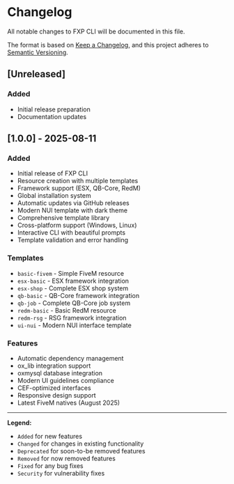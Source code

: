# Changelog

All notable changes to FXP CLI will be documented in this file.

The format is based on [Keep a Changelog](https://keepachangelog.com/en/1.0.0/),
and this project adheres to [Semantic Versioning](https://semver.org/spec/v2.0.0.html).

## [Unreleased]

### Added
- Initial release preparation
- Documentation updates

## [1.0.0] - 2025-08-11

### Added
- Initial release of FXP CLI
- Resource creation with multiple templates
- Framework support (ESX, QB-Core, RedM)
- Global installation system
- Automatic updates via GitHub releases
- Modern NUI template with dark theme
- Comprehensive template library
- Cross-platform support (Windows, Linux)
- Interactive CLI with beautiful prompts
- Template validation and error handling

### Templates
- `basic-fivem` - Simple FiveM resource
- `esx-basic` - ESX framework integration
- `esx-shop` - Complete ESX shop system
- `qb-basic` - QB-Core framework integration  
- `qb-job` - Complete QB-Core job system
- `redm-basic` - Basic RedM resource
- `redm-rsg` - RSG framework integration
- `ui-nui` - Modern NUI interface template

### Features
- Automatic dependency management
- ox_lib integration support
- oxmysql database integration
- Modern UI guidelines compliance
- CEF-optimized interfaces
- Responsive design support
- Latest FiveM natives (August 2025)

---

**Legend:**
- `Added` for new features
- `Changed` for changes in existing functionality  
- `Deprecated` for soon-to-be removed features
- `Removed` for now removed features
- `Fixed` for any bug fixes
- `Security` for vulnerability fixes
